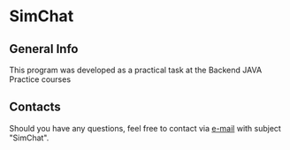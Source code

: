 # SimChat
## General Info
This program was developed as a practical task at the Backend JAVA Practice courses
## Contacts
Should you have any questions, feel free to contact via [e-mail](mailto:89171187722@mail.ru) with subject "SimChat".
